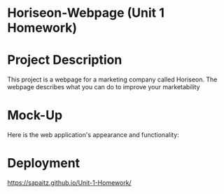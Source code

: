 # Horiseon-Webpage (Unit 1 Homework)

# Project Description
This project is a webpage for a marketing company called Horiseon. The webpage describes what you can do to improve your marketability

# Mock-Up
Here is the web application's appearance and functionality:


# Deployment

https://sapaitz.github.io/Unit-1-Homework/
